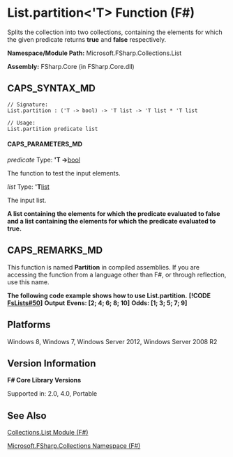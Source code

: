 # List.partition<'T> Function (F#)

Splits the collection into two collections, containing the elements for which the given predicate returns **true** and **false** respectively.

**Namespace/Module Path:** Microsoft.FSharp.Collections.List

**Assembly:** FSharp.Core (in FSharp.Core.dll)


## CAPS_SYNTAX_MD

```
// Signature:
List.partition : ('T -> bool) -> 'T list -> 'T list * 'T list

// Usage:
List.partition predicate list
```

#### CAPS_PARAMETERS_MD
*predicate*
Type: **'T -&gt;**[bool](http://msdn.microsoft.com/en-us/library/89c0cf9c-49ce-4207-a3be-555851a67dd5)


The function to test the input elements.


*list*
Type: **'T**[list](http://msdn.microsoft.com/en-us/library/c627b668-477b-4409-91ed-06d7f1b3e4a7)


The input list.



**A list containing the elements for which the predicate evaluated to false and a list containing the elements for which the predicate evaluated to true.**
## CAPS_REMARKS_MD
This function is named **Partition** in compiled assemblies. If you are accessing the function from a language other than F#, or through reflection, use this name.

**The following code example shows how to use List.partition.**
**[!CODE [FsLists#50](../CodeSnippet/VS_Snippets_Fsharp/fslists/FSharp/fs/program.fs#50)]**
**Output**
**Evens: [2; 4; 6; 8; 10]**
**Odds: [1; 3; 5; 7; 9]**
## Platforms
Windows 8, Windows 7, Windows Server 2012, Windows Server 2008 R2


## Version Information
**F# Core Library Versions**

Supported in: 2.0, 4.0, Portable




## See Also
[Collections.List Module &#40;F&#35;&#41;](Collections.List+Module+%28F%23%29.md)

[Microsoft.FSharp.Collections Namespace &#40;F&#35;&#41;](Microsoft.FSharp.Collections+Namespace+%28F%23%29.md)

